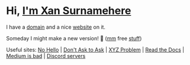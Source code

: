 <a name="top"></a>
# Hi, <a href="https://xan.lol" target="_blank">I'm Xan Surnamehere</a>

I have a [domain](https://xan.lol) and a nice [website](https://github.com/devxan/site) on it. 

Someday I might make a new version! 🤔 ([mm](https://github.com/fazlabz-dev/openlink) free [stuff](https://github.com/wdhdev/free-for-life))

Useful sites: [No Hello](https://nohello.net) | [Don't Ask to Ask](https://dontasktoask.com) | [XYZ Problem](https://xyproblem.info/) | [Read the Docs](https://readthedocs.vercel.app) | [Medium is bad](https://nomedium.dev/) | [Discord servers](https://servers.xan.lol/)
